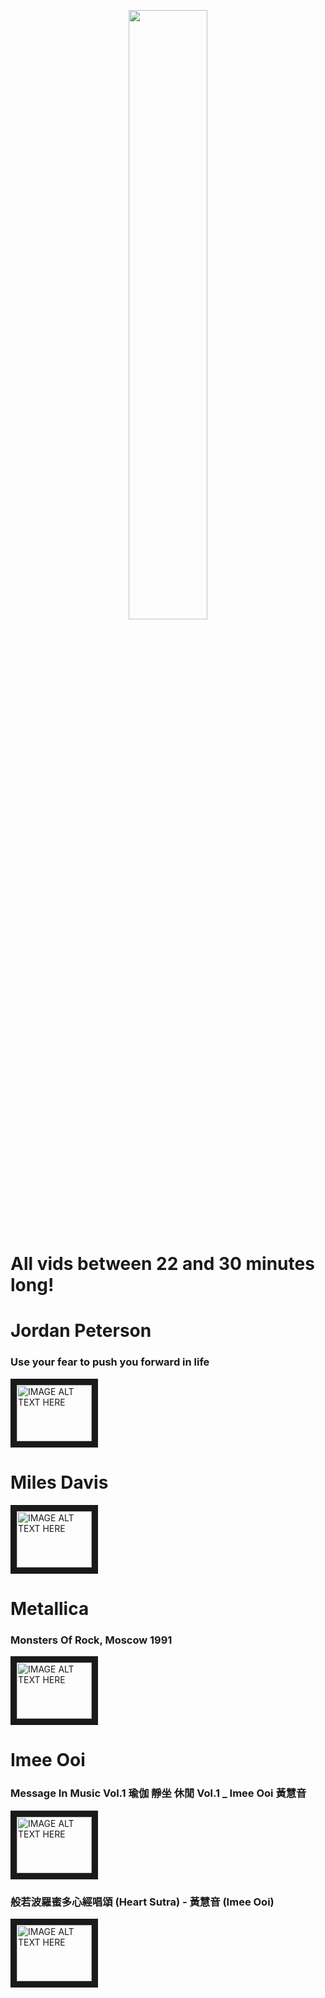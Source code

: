 <p align="center">
<img width="50%" src="http://i.imgur.com/JuCQfLt.jpg">
</p>

# All vids between 22 and 30 minutes long!

# Jordan Peterson

### Use your fear to push you forward in life

<a href="http://www.youtube.com/watch?feature=player_embedded&v=oHfyHuymGcU" target="_blank"><img src="http://img.youtube.com/vi/oHfyHuymGcU/0.jpg" 
alt="IMAGE ALT TEXT HERE" width="120" height="90" border="10" /></a>

# Miles Davis

<a href="http://www.youtube.com/watch?feature=player_embedded&v=eng4OTDqtoM" target="_blank"><img src="http://img.youtube.com/vi/WSqFnMy_WYU/0.jpg" 
alt="IMAGE ALT TEXT HERE" width="120" height="90" border="10" /></a>

# Metallica
###  Monsters Of Rock, Moscow 1991
<a href="http://www.youtube.com/watch?feature=player_embedded&v=eng4OTDqtoM
" target="_blank"><img src="http://img.youtube.com/vi/eng4OTDqtoM/0.jpg" 
alt="IMAGE ALT TEXT HERE" width="120" height="90" border="10" /></a>

# Imee Ooi
### Message In Music Vol.1 瑜伽 靜坐 休閒 Vol.1 _ Imee Ooi 黃慧音

<a href="http://www.youtube.com/watch?feature=player_embedded&v=RjdbiYZai7M
" target="_blank"><img src="http://img.youtube.com/vi/RjdbiYZai7M/0.jpg" 
alt="IMAGE ALT TEXT HERE" width="120" height="90" border="10" /></a>

### 般若波羅蜜多心經唱頌 (Heart Sutra) - 黃慧音 (Imee Ooi)

<a href="http://www.youtube.com/watch?feature=player_embedded&v=2HcOWGKPxpQ
" target="_blank"><img src="http://img.youtube.com/vi/2HcOWGKPxpQ/0.jpg" 
alt="IMAGE ALT TEXT HERE" width="120" height="90" border="10" /></a>



